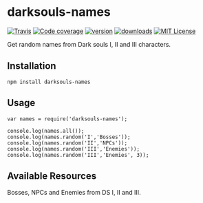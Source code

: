 # darksouls-names

[![Travis](https://img.shields.io/travis/nogsantos/darksouls-names.svg?style=flat-square)](https://travis-ci.org/nogsantos/darksouls-names)
[![Code coverage](https://img.shields.io/codecov/c/github/nogsantos/darksouls-names.svg?style=flat-square)](https://codecov.io/gh/nogsantos/darksouls-names)
[![version](https://img.shields.io/npm/v/darksouls-names.svg?style=flat-square)](https://www.npmjs.com/package/darksouls-names)
[![downloads](https://img.shields.io/npm/dm/darksouls-names.svg?style=flat-square)](https://www.npmjs.com/package/darksouls-names)
[![MIT License](https://img.shields.io/npm/l/darksouls-names.svg?style=flat-square)](https://opensource.org/licenses/MIT)

Get random names from Dark souls I, II and III characters.

## Installation

```shell
npm install darksouls-names
```

## Usage

```shell
var names = require('darksouls-names');

console.log(names.all());
console.log(names.random('I','Bosses'));
console.log(names.random('II','NPCs'));
console.log(names.random('III','Enemies'));
console.log(names.random('III','Enemies', 3));

```

## Available Resources

Bosses, NPCs and Enemies from DS I, II and III.
